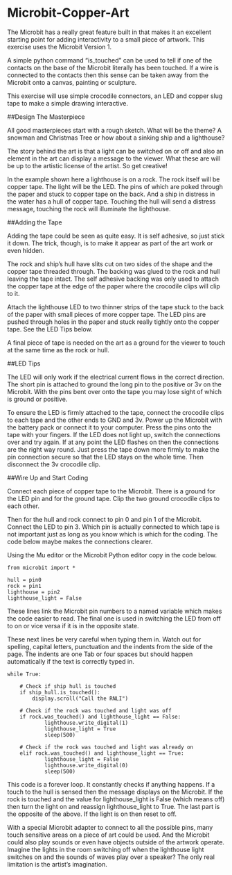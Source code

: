 # Microbit-Copper-Art

The Microbit has a really great feature built in that makes it an excellent starting point for adding interactivity to a small piece of artwork. This exercise uses the Microbit Version 1.

A simple python command “is_touched” can be used to tell if one of the contacts on the base of the Microbit literally has been touched. If a wire is connected to the contacts then this sense can be taken away from the Microbit onto a canvas, painting or sculpture.

This exercise will use simple crocodile connectors, an LED and copper slug tape to make a simple drawing interactive.

##Design The Masterpiece

All good masterpieces start with a rough sketch. What will be the theme? A snowman and Christmas Tree or how about a sinking ship and a lighthouse?

The story behind the art is that a light can be switched on or off and also an element in the art can display a message to the viewer. What these are will be up to the artistic license of the artist. So get creative!

In the example shown here a lighthouse is on a rock. The rock itself will be copper tape. The light will be the LED. The pins of which are poked through the paper and stuck to copper tape on the back. And a ship in distress in the water has a hull of copper tape. Touching the hull will send a distress message, touching the rock will illuminate the lighthouse.

##Adding the Tape

Adding the tape could be seen as quite easy. It is self adhesive, so just stick it down. The trick, though, is to make it appear as part of the art work or even hidden.

The rock and ship’s hull have slits cut on two sides of the shape and the copper tape threaded through. The backing was glued to the rock and hull leaving the tape intact. The self adhesive backing was only used to attach the copper tape at the edge of the paper where the crocodile clips will clip to it.

Attach the lighthouse LED to two thinner strips of the tape stuck to the back of the paper with small pieces of more copper tape. The LED pins are pushed through holes in the paper and stuck really tightly onto the copper tape. See the LED Tips below.

A final piece of tape is needed on the art as a ground for the viewer to touch at the same time as the rock or hull.

##LED Tips

The LED will only work if the electrical current flows in the correct direction. The short pin is attached to ground the long pin to the positive or 3v on the Microbit. With the pins bent over onto the tape you may lose sight of which is ground or positive.

To ensure the LED is firmly attached to the tape, connect the crocodile clips to each tape and the other ends to GND and 3v. Power up the Microbit with the battery pack or connect it to your computer. Press the pins onto the tape with your fingers. If the LED does not light up, switch the connections over and try again. If at any point the LED flashes on then the connections are the right way round. Just press the tape down more firmly to make the pin connection secure so that the LED stays on the whole time. Then disconnect the 3v crocodile clip.

##Wire Up and Start Coding

Connect each piece of copper tape to the Microbit. There is a ground for the LED pin and for the ground tape. Clip the two ground crocodile clips to each other. 

Then for the hull and rock connect to pin 0 and pin 1 of the Microbit. Connect the LED to pin 3. Which pin is actually connected to which tape is not important just as long as you know which is which for the coding. The code below maybe makes the connections clearer.

Using the Mu editor or the Microbit Python editor copy in the code below.

```
from microbit import *

hull = pin0
rock = pin1
lighthouse = pin2
lighthouse_light = False
```

These lines link the Microbit pin numbers to a named variable which makes the code easier to read. The final one is used in switching the LED from off to on or vice versa if it is in the opposite state.

These next lines be very careful when typing them in. Watch out for spelling, capital letters, punctuation and the indents from the side of the page. The indents are one Tab or four spaces but should happen automatically if the text is correctly typed in.

```
while True:

    # Check if ship hull is touched
    if ship_hull.is_touched():
        display.scroll("Call the RNLI")

    # Check if the rock was touched and light was off
    if rock.was_touched() and lighthouse_light == False:
            lighthouse.write_digital(1)
            lighthouse_light = True
            sleep(500)

    # Check if the rock was touched and light was already on
    elif rock.was_touched() and lighthouse_light == True:
            lighthouse_light = False
            lighthouse.write_digital(0)
            sleep(500)
```

This code is a forever loop. It constantly checks if anything happens. If a touch to the hull is sensed then the message displays on the Microbit. 
If the rock is touched and the value for lighthouse_light is False (which means off) then turn the light on and reassign lighthouse_light to True. The last part is the opposite of the above. If the light is on then reset to off.

With a special Microbit adapter to connect to all the possible pins, many touch sensitive areas on a piece of art could be used. And the Microbit could also play sounds or even have objects outside of the artwork operate. Imagine the lights in the room switching off when the lighthouse light switches on and the sounds of waves play over a speaker? The only real limitation is the artist’s imagination.
